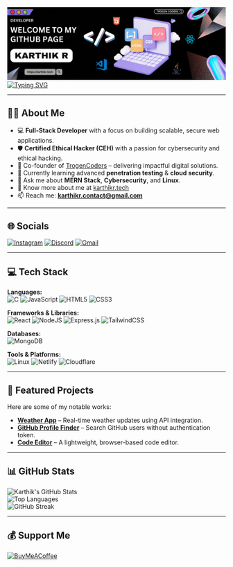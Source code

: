 <!-- Banner -->
<a href="https://karthikr.tech" target="_blank">
    <img src="banner.gif" alt="Karthik's Banner">
</a>

<!-- Typing animation -->
<a href="https://git.io/typing-svg">
    <img src="https://readme-typing-svg.demolab.com?font=JetBrains+Mono&weight=900&size=21&pause=1000&width=435&lines=Hey%2C+I+am+Karthik;Full-Stack+Developer;Cybersecurity+Enthusiast+(CEH)" alt="Typing SVG" />
</a>

---

## 🏄‍♂️ About Me

- 💻 **Full-Stack Developer** with a focus on building scalable, secure web applications.
- 🛡️ **Certified Ethical Hacker (CEH)** with a passion for cybersecurity and ethical hacking.
- 🚀 Co-founder of [TrogenCoders](https://trogencoders.com) – delivering impactful digital solutions.
- 🌱 Currently learning advanced **penetration testing** & **cloud security**.
- 💬 Ask me about **MERN Stack**, **Cybersecurity**, and **Linux**.
- 📄 Know more about me at [karthikr.tech](https://karthikr.tech)
- 📫 Reach me: **[karthikr.contact@gmail.com](mailto:karthikr.contact@gmail.com)**

---

## 🌐 Socials

[![Instagram](https://img.shields.io/badge/Instagram-%23E4405F.svg?logo=Instagram&logoColor=white)](https://www.instagram.com/karthikr.tech/)
[![Discord](https://img.shields.io/badge/Discord-%235865F2.svg?logo=Discord&logoColor=white)](https://discord.com/invite/ChmYRUHGjC)
[![Gmail](https://img.shields.io/badge/Gmail-D14836.svg?logo=gmail&logoColor=white)](mailto:karthikr.contact@gmail.com)

---

## 💻 Tech Stack

**Languages:**  
![C](https://img.shields.io/badge/c-%2300599C.svg?style=for-the-badge&logo=c&logoColor=white)
![JavaScript](https://img.shields.io/badge/javascript-%23323330.svg?style=for-the-badge&logo=javascript&logoColor=%23F7DF1E)
![HTML5](https://img.shields.io/badge/html5-%23E34F26.svg?style=for-the-badge&logo=html5&logoColor=white)
![CSS3](https://img.shields.io/badge/css3-%231572B6.svg?style=for-the-badge&logo=css3&logoColor=white)

**Frameworks & Libraries:**  
![React](https://img.shields.io/badge/react-%2320232a.svg?style=for-the-badge&logo=react&logoColor=%2361DAFB)
![NodeJS](https://img.shields.io/badge/node.js-6DA55F?style=for-the-badge&logo=node.js&logoColor=white)
![Express.js](https://img.shields.io/badge/express.js-%23404d59.svg?style=for-the-badge&logo=express&logoColor=%2361DAFB)
![TailwindCSS](https://img.shields.io/badge/tailwindcss-%2338B2AC.svg?style=for-the-badge&logo=tailwind-css&logoColor=white)

**Databases:**  
![MongoDB](https://img.shields.io/badge/MongoDB-%234ea94b.svg?style=for-the-badge&logo=mongodb&logoColor=white)

**Tools & Platforms:**  
![Linux](https://img.shields.io/badge/Linux-FCC624?style=for-the-badge&logo=linux&logoColor=black)
![Netlify](https://img.shields.io/badge/netlify-%23000000.svg?style=for-the-badge&logo=netlify&logoColor=#00C7B7)
![Cloudflare](https://img.shields.io/badge/Cloudflare-F38020?style=for-the-badge&logo=Cloudflare&logoColor=white)

---

## 🚀 Featured Projects

Here are some of my notable works:

- **[Weather App](https://github.com/TAKI-KARTHIK/WEATHER-APP)** – Real-time weather updates using API integration.
- **[GitHub Profile Finder](https://github.com/TAKI-KARTHIK/GitHub-Profile-Finder)** – Search GitHub users without authentication token.
- **[Code Editor](https://github.com/TAKI-KARTHIK/CODE-EDITOR)** – A lightweight, browser-based code editor.

---

## 📊 GitHub Stats

![Karthik's GitHub Stats](https://github-readme-stats.vercel.app/api?username=TAKI-KARTHIK&show_icons=true&theme=tokyonight)  
![Top Languages](https://github-readme-stats.vercel.app/api/top-langs/?username=TAKI-KARTHIK&layout=compact&theme=tokyonight)  
![GitHub Streak](https://github-readme-streak-stats.herokuapp.com/?user=TAKI-KARTHIK&theme=tokyonight)

---

## 💰 Support Me

[![BuyMeACoffee](https://img.shields.io/badge/Buy%20Me%20a%20Coffee-ffdd00?style=for-the-badge&logo=buy-me-a-coffee&logoColor=black)](https://www.buymeacoffee.com/karthikr)
